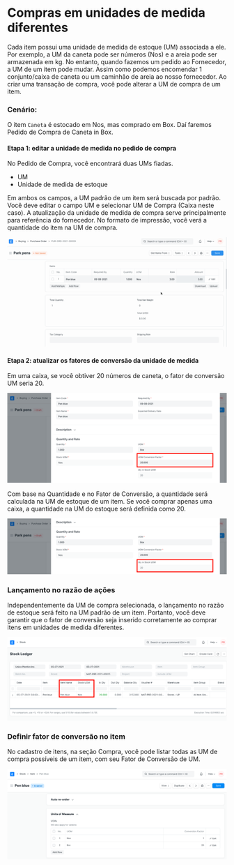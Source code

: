 # Compras em unidades de medida diferentes



Cada item possui uma unidade de medida de estoque (UM) associada a ele. Por exemplo, a UM da caneta pode ser números (Nos) e a areia pode ser armazenada em kg. No entanto, quando fazemos um pedido ao Fornecedor, a UM de um item pode mudar. Assim como podemos encomendar 1 conjunto/caixa de caneta ou um caminhão de areia ao nosso fornecedor. Ao criar uma transação de compra, você pode alterar a UM de compra de um item.


### Cenário:


O item `Caneta` é estocado em Nos, mas comprado em Box. Daí faremos Pedido de Compra de Caneta in Box.


#### Etapa 1: editar a unidade de medida no pedido de compra


No Pedido de Compra, você encontrará duas UMs fiadas.


* UM
* Unidade de medida de estoque


Em ambos os campos, a UM padrão de um item será buscada por padrão. Você deve editar o campo UM e selecionar UM de Compra (Caixa neste caso). A atualização da unidade de medida de compra serve principalmente para referência do fornecedor. No formato de impressão, você verá a quantidade do item na UM de compra.


![Unidade de medida de compra de item](/files/editing-uom-in-po.gif)


#### Etapa 2: atualizar os fatores de conversão da unidade de medida


Em uma caixa, se você obtiver 20 números de caneta, o fator de conversão UM seria 20.


![Fator de conversão de item](/files/po-conversion-factor.png)


Com base na Quantidade e no Fator de Conversão, a quantidade será calculada na UM de estoque de um item. Se você comprar apenas uma caixa, a quantidade na UM do estoque será definida como 20.


![Quantidade de compra na unidade de medida padrão](/files/po-qty-in-stock-uom.png)


### Lançamento no razão de ações


Independentemente da UM de compra selecionada, o lançamento no razão de estoque será feito na UM padrão de um item. Portanto, você deve garantir que o fator de conversão seja inserido corretamente ao comprar itens em unidades de medida diferentes.


![Formato de impressão na unidade de medida de compra](/files/po-stock-uom-ledger.png)


### Definir fator de conversão no item


No cadastro de itens, na seção Compra, você pode listar todas as UM de compra possíveis de um item, com seu Fator de Conversão de UM.


![Mestre da unidade de medida de compra](/files/item-purchase-uom-conversion.png)




